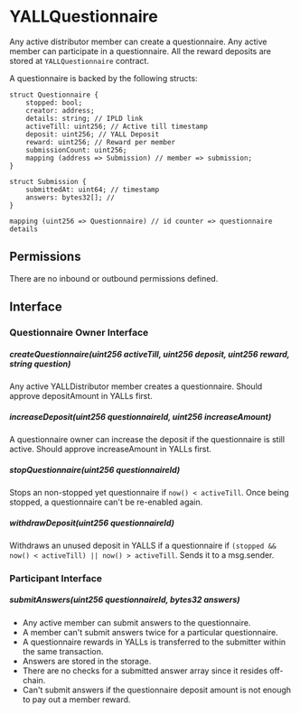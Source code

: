 # YALLQuestionnaire

Any active distributor member can create a questionnaire. Any active member can participate in a questionnaire.
All the reward deposits are stored at `YALLQuestionnaire` contract.

A questionnaire is backed by the following structs:

```solidity
struct Questionnaire {
	stopped: bool;
	creator: address;
	details: string; // IPLD link
	activeTill: uint256; // Active till timestamp
	deposit: uint256; // YALL Deposit
	reward: uint256; // Reward per member
	submissionCount: uint256;
	mapping (address => Submission) // member => submission;
}

struct Submission {
	submittedAt: uint64; // timestamp
	answers: bytes32[]; // 
}

mapping (uint256 => Questionnaire) // id counter => questionnaire details
```

## Permissions

There are no inbound or outbound permissions defined.

## Interface

### Questionnaire Owner Interface

##### createQuestionnaire(uint256 activeTill, uint256 deposit, uint256 reward, string question)

Any active YALLDistributor member creates a questionnaire. Should approve depositAmount in YALLs first.

##### increaseDeposit(uint256 questionnaireId, uint256 increaseAmount)

A questionnaire owner can increase the deposit if the questionnaire is still active. Should approve increaseAmount in YALLs first.

##### stopQuestionnaire(uint256 questionnaireId)

Stops an non-stopped yet questionnaire if `now() < activeTill`. Once being stopped, a questionnaire can't be re-enabled again.

##### withdrawDeposit(uint256 questionnaireId)

Withdraws an unused deposit in YALLS if a questionnaire if `(stopped && now() < activeTill) || now() > activeTill`. Sends it to a msg.sender.

### Participant Interface

##### submitAnswers(uint256 questionnaireId, bytes32 answers)

* Any active member can submit answers to the questionnaire.
* A member can't submit answers twice for a particular questionnaire.
* A questionnaire rewards in YALLs is transferred to the submitter within the same transaction.
* Answers are stored in the storage.
* There are no checks for a submitted answer array since it resides off-chain.
* Can't submit answers if the questionnaire deposit amount is not enough to pay out a member reward.
